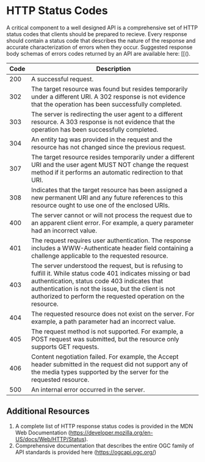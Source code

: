 # HTTP Status Codes
A critical component to a well designed API is a comprehensive set of HTTP status codes that clients should be prepared to recieve. Every response should 
contain a status code that describes the nature of the response and accurate characterization of errors when they occur. Suggested response body schemas of errors codes returned by 
an API are available here: [[().

| Code | Description |
| -- | -- | 
| 200 | A successful request. |
| 302 | The target resource was found but resides temporarily under a different URI. A 302 response is not evidence that the operation has been successfully completed. |
| 303 | The server is redirecting the user agent to a different resource. A 303 response is not evidence that the operation has been successfully completed. |
| 304 | An entity tag was provided in the request and the resource has not changed since the previous request. |
| 307 | The target resource resides temporarily under a different URI and the user agent MUST NOT change the request method if it performs an automatic redirection to that URI. |
| 308 | Indicates that the target resource has been assigned a new permanent URI and any future references to this resource ought to use one of the enclosed URIs. |
| 400 | The server cannot or will not process the request due to an apparent client error. For example, a query parameter had an incorrect value. |
| 401 | The request requires user authentication. The response includes a WWW-Authenticate header field containing a challenge applicable to the requested resource. |
| 403 | The server understood the request, but is refusing to fulfill it. While status code 401 indicates missing or bad authentication, status code 403 indicates that authentication is not the issue, but the client is not authorized to perform the requested operation on the resource. |
| 404 | The requested resource does not exist on the server. For example, a path parameter had an incorrect value. |
| 405 | The request method is not supported. For example, a POST request was submitted, but the resource only supports GET requests. |
| 406 | Content negotiation failed. For example, the Accept header submitted in the request did not support any of the media types supported by the server for the requested resource. |
| 500 | An internal error occurred in the server. |
  
  
## Additional Resources
1. A complete list of HTTP response status codes is provided in the MDN Web Documentation (https://developer.mozilla.org/en-US/docs/Web/HTTP/Status).  
2. Comprehensive documentation that describes the entire OGC family of API standards is provided here (https://ogcapi.ogc.org/)  

